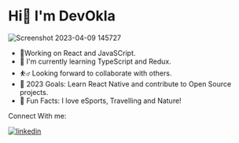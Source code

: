 # Hi👋 I'm DevOkla
![Screenshot 2023-04-09 145727](https://user-images.githubusercontent.com/103046974/230775366-5de34ba6-8c56-46d4-b519-f2f3325d881e.png)

- 💯Working on React and JavaSCript.
- 🌱 I'm currently learning TypeScript and Redux.
- ⛹️‍♂️	Looking forward to collaborate with others.
- 🥅 2023 Goals: Learn React Native and contribute to Open Source projects.
- 💫 Fun Facts: I love eSports, Travelling and Nature! 

Connect With me: 

[![linkedin](https://user-images.githubusercontent.com/103046974/230775546-bc0e3ad8-ec9a-4e89-b5d2-6e5f993edcaa.png)
](https://www.linkedin.com/in/maamoun-okla-283120235/)
